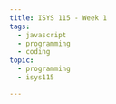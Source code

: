 ```yaml
---
title: ISYS 115 - Week 1
tags:
  - javascript
  - programming
  - coding
topic:
  - programming
  - isys115

---
```

